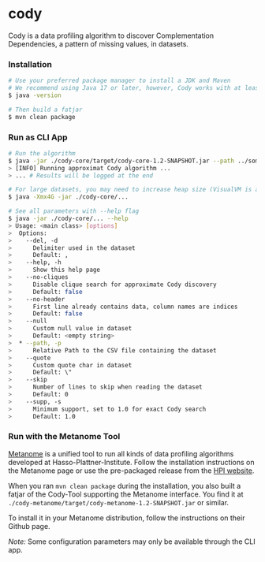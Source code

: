 # cody

Cody is a data profiling algorithm to discover Complementation Dependencies, a pattern of missing values, in datasets.

### Installation
```bash
# Use your preferred package manager to install a JDK and Maven
# We recommend using Java 17 or later, however, Cody works with at least Java 8:
$ java -version

# Then build a fatjar
$ mvn clean package
```

### Run as CLI App
```bash
# Run the algorithm
$ java -jar ./cody-core/target/cody-core-1.2-SNAPSHOT.jar --path ../some_dataset.csv --supp 0.99
> [INFO] Running approximat Cody algorithm ...
> ... # Results will be logged at the end

# For large datasets, you may need to increase heap size (VisualVM is a good helper here)
$ java -Xmx4G -jar ./cody-core/...

# See all parameters with --help flag
$ java -jar ./cody-core/... --help
> Usage: <main class> [options]
>  Options:
>    --del, -d
>      Delimiter used in the dataset
>      Default: ,
>    --help, -h
>      Show this help page
>    --no-cliques
>      Disable clique search for approximate Cody discovery
>      Default: false
>    --no-header
>      First line already contains data, column names are indices
>      Default: false
>    --null
>      Custom null value in dataset
>      Default: <empty string>
>  * --path, -p
>      Relative Path to the CSV file containing the dataset
>    --quote
>      Custom quote char in dataset
>      Default: \"
>    --skip
>      Number of lines to skip when reading the dataset
>      Default: 0
>    --supp, -s
>      Minimum support, set to 1.0 for exact Cody search
>      Default: 1.0
```

### Run with the Metanome Tool
[Metanome](https://github.com/HPI-Information-Systems/Metanome) is a unified tool to run all kinds of data profiling algorithms developed at Hasso-Plattner-Institute. Follow the installation instructions on the Metanome page or use the pre-packaged release from the [HPI website](https://hpi.de/naumann/projects/data-profiling-and-analytics/metanome-data-profiling.html).

When you ran `mvn clean package` during the installation, you also built a fatjar of the Cody-Tool supporting the Metanome interface. You find it at `./cody-metanome/target/cody-metanome-1.2-SNAPSHOT.jar` or similar.

To install it in your Metanome distribution, follow the instructions on their Github page.

*Note:* Some configuration parameters may only be available through the CLI app.
